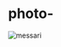 # photo-
![messari](https://user-images.githubusercontent.com/85176139/120334904-a128a800-c323-11eb-82f6-f7dd01f589f8.jpg)

